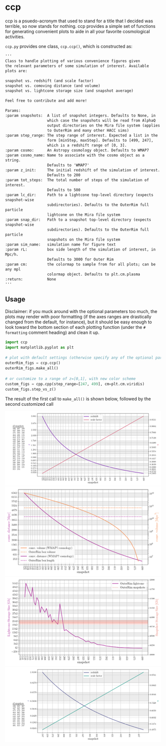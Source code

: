# ccp
ccp is a psuedo-acronym that used to stand for a title that I decided was terrible, so now stands for nothing. ccp provides a simple set of functions for generating convenient plots to aide in all your favorite cosmological activities.

`ccp.py` provides one class, `ccp.ccp()`, which is constructed as:

```
'''
Class to handle plotting of various convenience figures given 
the relevant parameters of some simulation of interest. Available 
plots are:

snapshot vs. redshift (and scale factor)
snapshot vs. comoving distance (and volume)
snapshot vs. lightcone storage size (and snapshot average)

Feel free to contribute and add more!

Params:
:param snapshots:  A list of snapshot integers. Defaults to None, in 
                   which case the snapshots will be read from AlphaQ
                   output directories on the Mira file system (applies
                   to OuterRim and many other HACC sims)
:param step_range: The step range of interest. Expected a list in the
                   form [minStep, maxStep]. Defaults to [499, 247], 
                   which is a redshift range of [0, 3]. 
:param cosmo:      An Astropy cosmology object. Defaults to WMAP7
:param cosmo_name: Name to associate with the cosmo object as a string. 
                   Defaults to 'WMAP7'
:param z_init:     The initial redshift of the simulation of interest. 
                   Defaults to 200
:param tot_steps:  The total number of steps of the simulation of interest.
                   Defaults to 500
:param lc_dir:     Path to a lightcone top-level directory (expects snapshot-wise 
                   subdirectories). Defaults to the OuterRim full particle 
                   lightcone on the Mira file system
:param snap_dir:   Path to a snapshot top-level directory (expects snapshot-wise 
                   subdirectories). Defaults to the OuterRim full particle 
                   snapshots on the Mira file system
:param sim_name:   simulation name for figure text
:param rL:         box side length of the simulation of interest, in Mpc/h. 
                   Defaults to 3000 for Outer Rim
:param cm:         the colormap to sample from for all plots; can be any mpl
                   colormap object. Defaults to plt.cm.plasma
:return:           None
'''
```

## Usage

Disclaimer: if you muck around with the optional parameters too much, the plots may render with poor formatting (if the axes ranges are drastically changed from the default, for instance), but it should be easy enough to look toward the bottom section of each plotting function (under the `# formatting` comment heading) and clean it up.

```python
import ccp
import matplotlib.pyplot as plt

# plot with default settings (otherwise specify any of the optional params listed above) 
outerRim_figs = ccp.ccp()
outerRim_figs.make_all()

# or customize to a range of z=[0,1], with new color scheme
custom_figs = cpp.cpp(step_range=[247, 499], cm=plt.cm.viridis)
custom_figs.step_vs_z()
```

The result of the first call to `make_all()` is shown below, followed by the second customized call

![Outer Rim step vs redshift](sample_figs/or_step_vs_z.png?raw=true "Outer Rim step vs redshift")
![Outer Rim step vs comoving distance/volume](sample_figs/or_step_vs_comv.png?raw=true "Outer Rim step vs comoving distance/volume")
![Outer Rim step vs storage size](sample_figs/or_step_vs_mem.png?raw=true "Outer Rim step vs storage size")
![Customized Outer Rim step vs redshift](sample_figs/or_step_vs_z_alt.png?raw=true "Customized Outer Rim step vs redshift")
